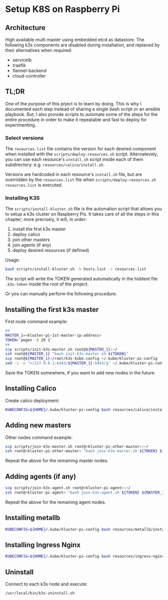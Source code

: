 # Setup K8S on Raspberry Pi

## Architecture

High available multi master using embedded etcd as datastore.
The following k3s components are disabled during installation,
and replaced by their alternatives when required:

* servicelb
* traefik
* flannel-backend
* cloud-controller

## TL;DR

One of the purpose of this prject is to learn by doing. This is why I documented each step
instead of sharing a single bash script or an ansible playbook.
But, I also provide scripts to automate some of the steps for the entire procedure in order to
make it repeatable and fast to deploy for experimenting.

### Select versions

The `resources.list` file contains the version for each desired component when installed with the
`scripts/deploy-resources.sh` script. Alternatevely, you can use each resource's `install.sh`
script inside each of them subdirectory: e.g. `resources/calico/install.sh`.

Versions are hardcoded in each resource's `install.sh` file, but are overridden by the
`resources.list` file when `scripts/deploy-resources.sh resources.list` is executed.

### Installing K3S

The `scripts/install-kluster.sh` file is the automation script that allows you to setup a k3s cluster
on Raspberry Pis. It takes care of all the steps in this chapter; more precisely, it will, in order:

1. install the first k3s master
2. deploy calico
3. join other masters
4. join agents (if any)
5. deploy desired resources (if defined)

Usage:

``` bash
bash scripts/install-kluster.sh -h hosts.list -r resources.list
```

The script will write the TOKEN generated automatically in the hiddent file `.k3s-token` inside the
root of the project.

Or you can manually perform the following procedure.

## Installing the first k3s master

First node command example:

``` bash
##
MASTER_1=<kluster-pi-1st-master-ip-address>
TOKEN=`pwgen -B 20 1`
##
scp scripts/init-k3s-master.sh root@${MASTER_1}:~/
ssh root@${MASTER_1} "bash init-k3s-master.sh ${TOKEN}"
scp root@${MASTER_1}:/root/k3s-kube.config ~/.kube/kluster-pi-config
sed -i -e "s/127.0.0.1:6443/${MASTER_1}:6443/g" ~/.kube/kluster-pi-config
```

Save the TOKEN somewhere, if you want to add new nodes in the future.

## Installing Calico

Create calico deployment:

``` bash
KUBECONFIG=${HOME}/.kube/kluster-pi-config bash resources/calico/install.sh
```

## Adding new masters

Other nodes command example:

``` bash
scp scripts/join-k3s-master.sh root@<kluster-pi-other-master>:~/
ssh root@<kluster-pi-other-master> "bash join-k3s-master.sh ${TOKEN} ${MASTER_1}"
```

Repeat the above for the remaining master nodes.

## Adding agents (if any)

``` bash
scp scripts/join-k3s-agent.sh root@<kluster-pi-agent>:~/
ssh root@<kluster-pi-agent> "bash join-k3s-agent.sh ${TOKEN} ${MASTER_1}"
```

Repeat the above for the remaining agent nodes.

## Installing metallb

``` bash
KUBECONFIG=${HOME}/.kube/kluster-pi-config bash resources/metallb/install.sh
```

## Installing Ingress Nginx

``` bash
KUBECONFIG=${HOME}/.kube/kluster-pi-config bash resources/ingress-nginx/install.sh
```

## Uninstall

Connect to each k3s node and execute:

``` bash 
/usr/local/bin/k3s-uninstall.sh
```
